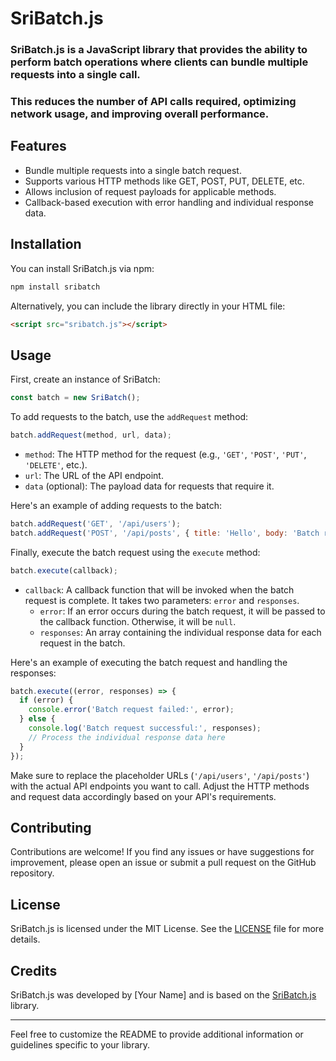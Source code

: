 # SriBatch.js

### SriBatch.js is a JavaScript library that provides the ability to perform batch operations where clients can bundle multiple requests into a single call.
### This reduces the number of API calls required, optimizing network usage, and improving overall performance.

## Features

- Bundle multiple requests into a single batch request.
- Supports various HTTP methods like GET, POST, PUT, DELETE, etc.
- Allows inclusion of request payloads for applicable methods.
- Callback-based execution with error handling and individual response data.

## Installation

You can install SriBatch.js via npm:

```bash
npm install sribatch
```

Alternatively, you can include the library directly in your HTML file:

```html
<script src="sribatch.js"></script>
```

## Usage

First, create an instance of SriBatch:

```javascript
const batch = new SriBatch();
```

To add requests to the batch, use the `addRequest` method:

```javascript
batch.addRequest(method, url, data);
```

- `method`: The HTTP method for the request (e.g., `'GET'`, `'POST'`, `'PUT'`, `'DELETE'`, etc.).
- `url`: The URL of the API endpoint.
- `data` (optional): The payload data for requests that require it.

Here's an example of adding requests to the batch:

```javascript
batch.addRequest('GET', '/api/users');
batch.addRequest('POST', '/api/posts', { title: 'Hello', body: 'Batch request' });
```

Finally, execute the batch request using the `execute` method:

```javascript
batch.execute(callback);
```

- `callback`: A callback function that will be invoked when the batch request is complete. It takes two parameters: `error` and `responses`.
  - `error`: If an error occurs during the batch request, it will be passed to the callback function. Otherwise, it will be `null`.
  - `responses`: An array containing the individual response data for each request in the batch.

Here's an example of executing the batch request and handling the responses:

```javascript
batch.execute((error, responses) => {
  if (error) {
    console.error('Batch request failed:', error);
  } else {
    console.log('Batch request successful:', responses);
    // Process the individual response data here
  }
});
```

Make sure to replace the placeholder URLs (`'/api/users'`, `'/api/posts'`) with the actual API endpoints you want to call. Adjust the HTTP methods and request data accordingly based on your API's requirements.

## Contributing

Contributions are welcome! If you find any issues or have suggestions for improvement, please open an issue or submit a pull request on the GitHub repository.

## License

SriBatch.js is licensed under the MIT License. See the [LICENSE](LICENSE) file for more details.

## Credits

SriBatch.js was developed by [Your Name] and is based on the [SriBatch.js](https://www.example.com) library.

---

Feel free to customize the README to provide additional information or guidelines specific to your library.
